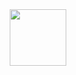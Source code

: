 <div id="header" align="center">
  <img src="https://media.giphy.com/media/137EaR4vAOCn1S/giphy.gif" width="100"/>
</div>
